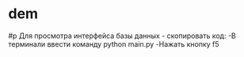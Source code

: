 # dem
#p Для просмотра интерфейса базы данных - скопировать код:
-В терминали ввести команду python main.py
-Нажать кнопку f5
